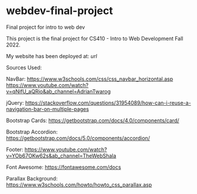 # webdev-final-project

Final project for intro to web dev

This project is the final project for CS410 - Intro to Web Development Fall 2022.

My website has been deployed at: _url_

Sources Used:

NavBar: https://www.w3schools.com/css/css_navbar_horizontal.asp
https://www.youtube.com/watch?v=qNifU_aQRio&ab_channel=AdrianTwarog

jQuery: https://stackoverflow.com/questions/31954089/how-can-i-reuse-a-navigation-bar-on-multiple-pages

Bootstrap Cards: https://getbootstrap.com/docs/4.0/components/card/

Bootstrap Accordion: https://getbootstrap.com/docs/5.0/components/accordion/

Footer: https://www.youtube.com/watch?v=YOb67OKw62s&ab_channel=TheWebShala

Font Awesome: https://fontawesome.com/docs

Parallax Background: https://www.w3schools.com/howto/howto_css_parallax.asp

